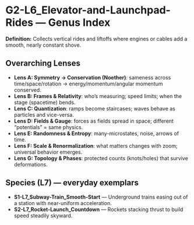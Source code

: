 # G2-L6_Elevator-and-Launchpad-Rides — Genus Index
**Definition:** Collects vertical rides and liftoffs where engines or cables add a smooth, nearly constant shove.

## Overarching Lenses

- **Lens A: Symmetry -> Conservation (Noether)**: sameness across time/space/rotation → energy/momentum/angular momentum conserved.
- **Lens B: Frames & Relativity**: who’s measuring; speed limits; when the stage (spacetime) bends.
- **Lens C: Quantization**: ramps become staircases; waves behave as particles and vice-versa.
- **Lens D: Fields & Gauge**: forces as fields spread in space; different “potentials” = same physics.
- **Lens E: Randomness & Entropy**: many-microstates, noise, arrows of time.
- **Lens F: Scale & Renormalization**: what matters changes with zoom; universal behavior emerges.
- **Lens G: Topology & Phases**: protected counts (knots/holes) that survive deformations.

## Species (L7) — everyday exemplars
- **S1-L7_Subway-Train_Smooth-Start** — Underground trains easing out of a station with near-uniform acceleration.
- **S2-L7_Rocket-Launch_Countdown** — Rockets stacking thrust to build speed steadily skyward.

